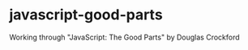 javascript-good-parts
=====================

Working through "JavaScript: The Good Parts" by Douglas Crockford
